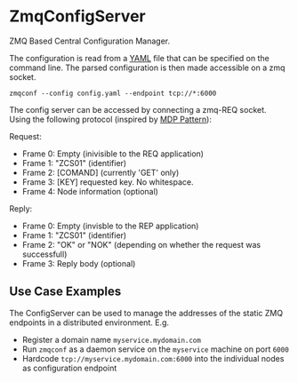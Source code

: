 ZmqConfigServer
===============

ZMQ Based Central Configuration Manager.

The configuration is read from a [YAML](http://www.yaml.org/) file that can be 
specified on the command line. The parsed configuration is then made accessible 
on a zmq socket.

    zmqconf --config config.yaml --endpoint tcp://*:6000

The config server can be accessed by connecting a zmq-REQ socket.
Using the following protocol (inspired by [MDP Pattern](http://rfc.zeromq.org/spec:7)):

Request:
* Frame 0: Empty (inivisible to the REQ application)
* Frame 1: "ZCS01" (identifier)
* Frame 2: [COMAND] (currently 'GET' only)
* Frame 3: [KEY] requested key. No whitespace.
* Frame 4: Node information (optional)

Reply:
* Frame 0: Empty (invisble to the REP application)
* Frame 1: "ZCS01" (identifier)
* Frame 2: "OK" or "NOK" (depending on whether the request was successfull)
* Frame 3: Reply body (optional)


## Use Case Examples

The ConfigServer can be used to manage the addresses of the static ZMQ endpoints in a distributed environment.
E.g.

* Register a domain name `myservice.mydomain.com`
* Run `zmqconf` as a daemon service on the `myservice` machine on port `6000`
* Hardcode `tcp://myservice.mydomain.com:6000` into the individual nodes as configuration endpoint

